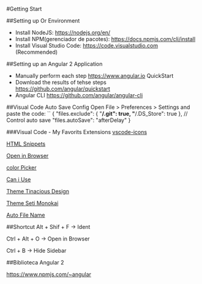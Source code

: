 #Getting Start

##Setting up Or Environment
- Install NodeJS: https://nodejs.org/en/
- Install NPM(gerenciador de pacotes): https://docs.npmjs.com/cli/install
- Install Visual Studio Code: https://code.visualstudio.com (Recommended)

##Setting up an Angular 2 Application
- Manually perform each step
https://www.angular.io QuickStart
- Download the results of tehse steps
https://github.com/angular/quickstart
- Angular CLI
https://github.com/angular/angular-cli

##Visual Code Auto Save Config
Open File > Preferences > Settings and paste the code:
``
{
    "files.exclude": {
        "**/.git": true,
        "**/.DS_Store": true
    },
    // Control auto save
    "files.autoSave": "afterDelay"
}

###Visual Code - My Favorits Extensions
[vscode-icons](https://marketplace.visualstudio.com/items?itemName=robertohuertasm.vscode-icons)

[HTML Snippets](https://marketplace.visualstudio.com/items?itemName=abusaidm.html-snippets)

[Open in Browser](https://marketplace.visualstudio.com/items?itemName=coderfee.open-html-in-browser)

[color Picker](https://marketplace.visualstudio.com/items?itemName=anseki.vscode-color)

[Can i Use](https://marketplace.visualstudio.com/items?itemName=akamud.vscode-caniuse)

[Theme Tinacious Design](https://marketplace.visualstudio.com/items?itemName=tinaciousdesign.theme-tinaciousdesign)

[Theme Seti Monokai](https://marketplace.visualstudio.com/items?itemName=SmukkeKim.theme-setimonokai)

[Auto File Name](https://marketplace.visualstudio.com/items?itemName=JerryHong.autofilename)

##Shortcut
Alt + Shif + F -> Ident

Ctrl + Alt + O -> Open in Browser

Ctrl + B -> Hide Sidebar

##Biblioteca Angular 2

https://www.npmjs.com/~angular
